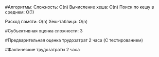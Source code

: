 #Алгоритмы:
Сложность: O(n)
    Вычисление хеша: O(n)
    Поиск по кешу в среднем: O(1)

Расход памяти: O(n)
    Хеш-таблица: O(n)
    
#Субъективная оценка сложности:
3

#Предварительная оценка трудозатрат
2 часа (C тестированием)

#Фактические трудозатраты
2 часа




